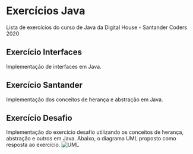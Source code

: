 # Exercícios Java
Lista de exercícios do curso de Java da Digital House - Santander Coders 2020

## Exercício Interfaces
Implementação de interfaces em Java.

## Exercício Santander
Implementação dos conceitos de herança e abstração em Java.

## Exercício Desafio
Implementação do exercício desafio utilizando os conceitos de herança, abstração e outros em Java.
Abaixo, o diagrama UML proposto como resposta ao exercício.
![UML](https://github.com/wilfaustino/dhExerciciosJava/blob/master/docs/UML%20Exerc%C3%ADcio%20desafio.jpg?raw=true)
